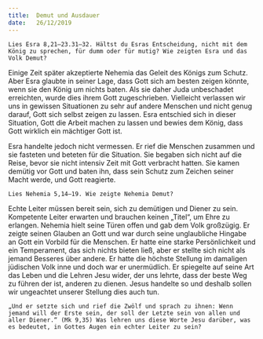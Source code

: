 ```yaml
---
title:  Demut und Ausdauer
date:   26/12/2019
---
```


`Lies Esra 8,21–23.31–32. Hältst du Esras Entscheidung, nicht mit dem König zu sprechen, für dumm oder für mutig? Wie zeigten Esra und das Volk Demut?`

Einige Zeit später akzeptierte Nehemia das Geleit des Königs zum Schutz. Aber Esra glaubte in seiner Lage, dass Gott sich am besten zeigen könnte, wenn sie den König um nichts baten. Als sie daher Juda unbeschadet erreichten, wurde dies ihrem Gott zugeschrieben. Vielleicht verlassen wir uns in gewissen Situationen zu sehr auf andere Menschen und nicht genug darauf, Gott sich selbst zeigen zu lassen. Esra entschied sich in dieser Situation, Gott die Arbeit machen zu lassen und bewies dem König, dass Gott wirklich ein mächtiger Gott ist.

Esra handelte jedoch nicht vermessen. Er rief die Menschen zusammen und sie fasteten und beteten für die Situation. Sie begaben sich nicht auf die Reise, bevor sie nicht intensiv Zeit mit Gott verbracht hatten. Sie kamen demütig vor Gott und baten ihn, dass sein Schutz zum Zeichen seiner Macht werde, und Gott reagierte.

`Lies Nehemia 5,14–19. Wie zeigte Nehemia Demut?`

Echte Leiter müssen bereit sein, sich zu demütigen und Diener zu sein. Kompetente Leiter erwarten und brauchen keinen „Titel“, um Ehre zu erlangen. Nehemia hielt seine Türen offen und gab dem Volk großzügig. Er zeigte seinen Glauben an Gott und war durch seine unglaubliche Hingabe an Gott ein Vorbild für die Menschen. Er hatte eine starke Persönlichkeit und ein Temperament, das sich nichts bieten ließ, aber er stellte sich nicht als jemand Besseres über andere. Er hatte die höchste Stellung im damaligen jüdischen Volk inne und doch war er unermüdlich. Er spiegelte auf seine Art das Leben und die Lehren Jesu wider, der uns lehrte, dass der beste Weg zu führen der ist, anderen zu dienen. Jesus handelte so und deshalb sollen wir ungeachtet unserer Stellung dies auch tun.

`„Und er setzte sich und rief die Zwölf und sprach zu ihnen: Wenn jemand will der Erste sein, der soll der Letzte sein von allen und aller Diener.“ (Mk 9,35) Was lehren uns diese Worte Jesu darüber, was es bedeutet, in Gottes Augen ein echter Leiter zu sein?`
